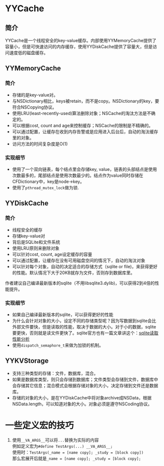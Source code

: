 # YYCache
## 简介
YYCache是一个线程安全的key-value缓存。内部使用YYMemoryCache提供了容量小，但是可快速访问的内存缓存，使用YYDiskCache提供了容量大，但是访问速度低的磁盘缓存。

## YYMemoryCache
### 简介
* 存储的是key-value对。
* 与NSDictionary相比，keys被retain，而不是copy。NSDictionary的key，要符合NSCopying协议。
* 使用LRU(least-recently-used)算法删除对象；NSCache的淘汰方法是不确定的。
* 可以根据cost, count and age来控制缓存；NSCache的限制是不精确的。
* 可以通过配置，让缓存在收到内存告警或是应用进入后台后，自动的淘汰缓存里的对象。
* 访问方法的时间复杂度是O(1)

### 实现细节
* 使用了一个双向链表，每个结点里会存储key, value，链表的头部结点是使用次数最多的，尾部结点是使用次数最少的。结点作为value同时存储在CFDictionary中，key是node->key。
* 使用了`pthread_mutex_lock`做为锁.

## YYDiskCache
### 简介
* 线程安全的缓存
* 存储key-value对
* 背后是SQLite和文件系统
* 使用LRU原则来删除对象
* 可以针对cost, count, age设定缓存的容量
* 可以通过配置，让缓存在没有可用磁盘空间的情况下，自动的淘汰对象
* 可以针对每个对象，自动的决定适合的存储方式（sqlite or file)，来获得更好的性能。默认情况下大于20KB就存为文件，否则存到数据库里。

作者建议自己编译最新版本的sqlite（不用libsqlite3.dylib)，可以获得2到4倍的性能提升。

### 实现细节
* 如果自己编译最新版本的sqlite，可以获得更好的性能
* 为什么会针对对象的大小，设定不同的存储类型呢？因为写数据到sqlite会比外部文件要快，但是读取的性能，取决于数据的大小。对于小的数据，sqlite要更快，否则就是读文件更快了。sqlite官方也有一篇文章讲这个：[sqlite读取性能分析](http://www.sqlite.org/intern-v-extern-blob.html)
* 使用`dispatch_semaphore_t`来做为加锁的机制。

## YYKVStorage
* 支持三种类型的存储：文件，数据库，混合。
* 如果是数据库类型，则只会存储到数据库；文件类型会存储到文件，数据库中会存储其它信息；混合模式会根据存储对象的大小，决定存储到文件还是数据库。
* 存储的对象的大小，是在YYDiskCache中将对象archive成NSData，根据NSData.length，可以知道对象的大小。对象必须是遵守NSCoding协议。

# 一些定义宏的技巧
1. 使用`__VA_ARGS__`可以将`...`替换为实际的内容  
   例如定义宏为`#define TestArgs(...) __VA_ARGS__;`    
   使用时：`TestArgs(_name = [name copy]; _study = [block copy])`  
   那么宏展开后就是`_name = [name copy]; _study = [block copy];`  


   
